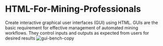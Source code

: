 # HTML-For-Mining-Professionals
Create interactive graphical user interfaces (GUI) using HTML. GUIs are the basic requirement for effective management of automated mining workflows. They control inputs and outputs as expected from users for desired results 
![gui-bench-copy](https://github.com/user-attachments/assets/22aead13-64b6-40ce-bdbb-f3dc03406940)
